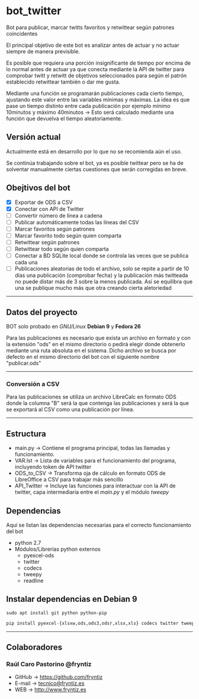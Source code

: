 # bot_twitter
Bot para publicar, marcar twitts favoritos y retwittear según patrones coincidentes

El principal objetivo de este bot es analizar antes de actuar y no actuar siempre de manera previsible.

Es posible que requiera una porción insignificante de tiempo por encima de lo normal antes de actuar ya que conecta mediante la API de twitter para comprobar twitt y retwitt de objetivos seleccionados para según el patrón establecido retwittear también o dar me gusta.

Mediante una función se programarán publicaciones cada cierto tiempo, ajustando este valor entre las variables mínimas y máximas. La idea es que pase un tiempo distinto entre cada publicación por ejemplo mínimo 10minutos y máximo 40minutos → Esto será calculado mediante una función que devuelva el tiempo aleatoriamente.

## Versión actual
Actualmente está en desarrollo por lo que no se recomienda aún el uso.

Se continúa trabajando sobre el bot, ya es posible twittear pero se ha de solventar manualmente ciertas cuestiones que serán corregidas en breve.

## Obejtivos del bot
- [x] Exportar de ODS a CSV
- [x] Conectar con API de Twitter
- [ ] Convertir número de línea a cadena
- [ ] Publicar automáticamente todas las líneas del CSV
- [ ] Marcar favoritos según patrones
- [ ] Marcar favorito todo según quien comparta
- [ ] Retwittear según patrones
- [ ] Retwittear todo según quien comparta
- [ ] Conectar a BD SQLite local donde se controla las veces que se publica cada una
- [ ] Publicaciones aleatorias de todo el archivo, solo se repite a partir de 10 días una publicación (comprobar fecha) y la publicación más twitteada no puede distar más de 3 sobre la menos publicada. Así se equilibra que una se publique mucho más que otra creando cierta aletoriedad

---

## Datos del proyecto
BOT solo probado en _GNU/Linux_ **Debian 9** y **Fedora 26**

Para las publicaciones es necesario que exista un archivo en formato y con la extensión "ods" en el mismo directorio o pedirá elegir donde obtenerlo mediante una ruta absoluta en el sistema. Dicho archivo se busca por defecto en el mismo directorio del bot con el siguiente nombre "publicar.ods"

---

### Conversión a CSV
Para las publicaciones se utiliza un archivo LibreCalc en formato ODS donde la columna "B" será la que contenga las publicaciones y será la que se exportará al CSV como una publicación por línea.

---

## Estructura
- main.py → Contiene el programa principal, todas las llamadas y funcionamiento.
- VAR.lst → Lista de variables para el funcionamiento del programa, incluyendo token de API twitter
- ODS_to_CSV → Transforma oja de cálculo en formato ODS de LibreOffice a CSV para trabajar más sencillo
- API_Twitter → Incluye las funciones para interactuar con la API de twitter, capa intermediaria entre el *main.py* y el módulo *tweepy*

## Dependencias
Aquí se listan las dependencias necesarias para el correcto funcionamiento del bot
- python 2.7
- Módulos/Librerías python externos
	- pyexcel-ods
	- twitter
	- codecs
	- tweepy
	- readline
	
## Instalar dependencias en Debian 9
```debian
sudo apt install git python python-pip
```

```python
pip install pyexcel-{xlsxw,ods,ods3,odsr,xlsx,xls} codecs twitter tweepy readline
```
---

## Colaboradores
### Raúl Caro Pastorino @fryntiz
- GitHub → https://github.com/fryntiz
- E-mail → tecnico@fryntiz.es
- WEB → http://www.fryntiz.es